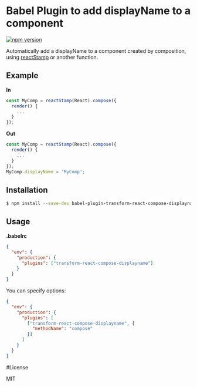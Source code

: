 # Babel Plugin to add displayName to a component

[![npm version](https://img.shields.io/npm/v/babel-plugin-transform-react-compose-displayname.svg?style=flat-square)](https://www.npmjs.com/package/babel-plugin-transform-react-compose-displayname)

Automatically add a displayName to a component created by composition, using [reactStamp](https://github.com/stampit-org/react-stamp) or another function.

## Example

**In**
```js
const MyComp = reactStamp(React).compose({
  render() {
    ...
  }
});
```

**Out**
```js
const MyComp = reactStamp(React).compose({
  render() {
    ...
  }
});
MyComp.displayName = 'MyComp';
```

## Installation

```sh
$ npm install --save-dev babel-plugin-transform-react-compose-displayname
```

## Usage

**.babelrc**

```json
{
  "env": {
    "production": {
      "plugins": ["transform-react-compose-displayname"]
    }
  }
}
```

You can specify options:

```json
{
  "env": {
    "production": {
      "plugins": [
        ["transform-react-compose-displayname", { 
          "methodName": "compose"
        }]
      ]
    }
  }
}
```

#License

MIT
